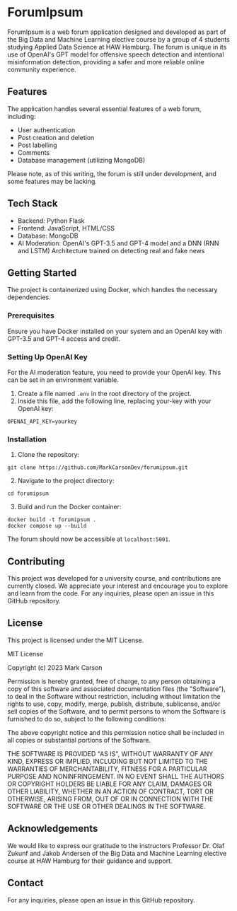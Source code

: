 # ForumIpsum

ForumIpsum is a web forum application designed and developed as part of the Big Data and Machine Learning elective course by a group of 4 students studying Applied Data Science at HAW Hamburg. The forum is unique in its use of OpenAI's GPT model for offensive speech detection and intentional misinformation detection, providing a safer and more reliable online community experience.

## Features

The application handles several essential features of a web forum, including:

- User authentication
- Post creation and deletion
- Post labelling
- Comments
- Database management (utilizing MongoDB)

Please note, as of this writing, the forum is still under development, and some features may be lacking.

## Tech Stack

- Backend: Python Flask
- Frontend: JavaScript, HTML/CSS
- Database: MongoDB
- AI Moderation: OpenAI's GPT-3.5 and GPT-4 model and a DNN (RNN and LSTM) Architecture trained on detecting real and fake news

## Getting Started

The project is containerized using Docker, which handles the necessary dependencies. 

### Prerequisites

Ensure you have Docker installed on your system and an OpenAI key with GPT-3.5 and GPT-4 access and credit.

### Setting Up OpenAI Key

For the AI moderation feature, you need to provide your OpenAI key. This can be set in an environment variable.

1. Create a file named `.env` in the root directory of the project.
2. Inside this file, add the following line, replacing your-key with your OpenAI key:
```
OPENAI_API_KEY=yourkey
```

### Installation

1. Clone the repository:
```
git clone https://github.com/MarkCarsonDev/forumipsum.git
```

2. Navigate to the project directory:
```
cd forumipsum
```

3. Build and run the Docker container:
```
docker build -t forumipsum .
docker compose up --build
```

The forum should now be accessible at `localhost:5001`.

## Contributing

This project was developed for a university course, and contributions are currently closed. We appreciate your interest and encourage you to explore and learn from the code. For any inquiries, please open an issue in this GitHub repository.


## License

This project is licensed under the MIT License.

MIT License

Copyright (c) 2023 Mark Carson

Permission is hereby granted, free of charge, to any person obtaining a copy
of this software and associated documentation files (the "Software"), to deal
in the Software without restriction, including without limitation the rights
to use, copy, modify, merge, publish, distribute, sublicense, and/or sell
copies of the Software, and to permit persons to whom the Software is
furnished to do so, subject to the following conditions:

The above copyright notice and this permission notice shall be included in all
copies or substantial portions of the Software.

THE SOFTWARE IS PROVIDED "AS IS", WITHOUT WARRANTY OF ANY KIND, EXPRESS OR
IMPLIED, INCLUDING BUT NOT LIMITED TO THE WARRANTIES OF MERCHANTABILITY,
FITNESS FOR A PARTICULAR PURPOSE AND NONINFRINGEMENT. IN NO EVENT SHALL THE
AUTHORS OR COPYRIGHT HOLDERS BE LIABLE FOR ANY CLAIM, DAMAGES OR OTHER
LIABILITY, WHETHER IN AN ACTION OF CONTRACT, TORT OR OTHERWISE, ARISING FROM,
OUT OF OR IN CONNECTION WITH THE SOFTWARE OR THE USE OR OTHER DEALINGS IN THE
SOFTWARE.

## Acknowledgements

We would like to express our gratitude to the instructors Professor Dr. Olaf Zukunf and Jakob Andersen of the Big Data and Machine Learning elective course at HAW Hamburg for their guidance and support.

## Contact

For any inquiries, please open an issue in this GitHub repository.
